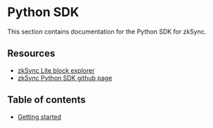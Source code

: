 # Python SDK

This section contains documentation for the Python SDK for zkSync.

## Resources

- [zkSync Lite block explorer](https://zkscan.io/)
- [zkSync Python SDK github page](https://github.com/zksync-sdk/zksync-python)

## Table of contents

- [Getting started](./tutorial)
